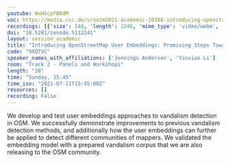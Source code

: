 ```yaml
---
youtube: WuHGcpFB0dM
voc: https://media.ccc.de/v/sotm2021-academic-10188-introducing-openstreetmap-user-embeddings-promising-steps-toward-automated-vandalism-and-community-detection
recordings: [{'size': 148, 'length': 2246, 'mime_type': 'video/webm', 'language': 'eng', 'filename': 'sotm2021-10188-eng-Introducing_OpenStreetMap_User_Embeddings_Promising_Steps_Toward_Automated_Vandalism_and_Community_Detection_webm-hd.webm', 'state': 'new', 'folder': 'webm-hd', 'high_quality': True, 'width': 1920, 'height': 1080, 'updated_at': '2021-10-12T22:57:08.575+02:00', 'recording_url': 'https://cdn.media.ccc.de/events/sotm/2021/webm-hd/sotm2021-10188-eng-Introducing_OpenStreetMap_User_Embeddings_Promising_Steps_Toward_Automated_Vandalism_and_Community_Detection_webm-hd.webm', 'url': 'https://api.media.ccc.de/public/recordings/55246', 'event_url': 'https://api.media.ccc.de/public/events/2e150068-9435-58a1-b8fc-0f7404bbbbd8', 'conference_url': 'https://api.media.ccc.de/public/conferences/sotm2021'}, {'size': 34, 'length': 2246, 'mime_type': 'audio/mpeg', 'language': 'eng', 'filename': 'sotm2021-10188-eng-Introducing_OpenStreetMap_User_Embeddings_Promising_Steps_Toward_Automated_Vandalism_and_Community_Detection_mp3.mp3', 'state': 'new', 'folder': 'mp3', 'high_quality': False, 'width': 0, 'height': 0, 'updated_at': '2021-10-12T22:00:04.204+02:00', 'recording_url': 'https://cdn.media.ccc.de/events/sotm/2021/mp3/sotm2021-10188-eng-Introducing_OpenStreetMap_User_Embeddings_Promising_Steps_Toward_Automated_Vandalism_and_Community_Detection_mp3.mp3', 'url': 'https://api.media.ccc.de/public/recordings/55241', 'event_url': 'https://api.media.ccc.de/public/events/2e150068-9435-58a1-b8fc-0f7404bbbbd8', 'conference_url': 'https://api.media.ccc.de/public/conferences/sotm2021'}, {'size': 49, 'length': 2246, 'mime_type': 'video/mp4', 'language': 'eng', 'filename': 'sotm2021-10188-eng-Introducing_OpenStreetMap_User_Embeddings_Promising_Steps_Toward_Automated_Vandalism_and_Community_Detection_sd.mp4', 'state': 'new', 'folder': 'h264-sd', 'high_quality': False, 'width': 720, 'height': 576, 'updated_at': '2021-10-12T21:58:35.843+02:00', 'recording_url': 'https://cdn.media.ccc.de/events/sotm/2021/h264-sd/sotm2021-10188-eng-Introducing_OpenStreetMap_User_Embeddings_Promising_Steps_Toward_Automated_Vandalism_and_Community_Detection_sd.mp4', 'url': 'https://api.media.ccc.de/public/recordings/55240', 'event_url': 'https://api.media.ccc.de/public/events/2e150068-9435-58a1-b8fc-0f7404bbbbd8', 'conference_url': 'https://api.media.ccc.de/public/conferences/sotm2021'}, {'size': 73, 'length': 2246, 'mime_type': 'video/webm', 'language': 'eng', 'filename': 'sotm2021-10188-eng-Introducing_OpenStreetMap_User_Embeddings_Promising_Steps_Toward_Automated_Vandalism_and_Community_Detection_webm-sd.webm', 'state': 'new', 'folder': 'webm-sd', 'high_quality': False, 'width': 720, 'height': 576, 'updated_at': '2021-10-12T21:54:36.741+02:00', 'recording_url': 'https://cdn.media.ccc.de/events/sotm/2021/webm-sd/sotm2021-10188-eng-Introducing_OpenStreetMap_User_Embeddings_Promising_Steps_Toward_Automated_Vandalism_and_Community_Detection_webm-sd.webm', 'url': 'https://api.media.ccc.de/public/recordings/55239', 'event_url': 'https://api.media.ccc.de/public/events/2e150068-9435-58a1-b8fc-0f7404bbbbd8', 'conference_url': 'https://api.media.ccc.de/public/conferences/sotm2021'}, {'size': 89, 'length': 2246, 'mime_type': 'video/mp4', 'language': 'eng', 'filename': 'sotm2021-10188-eng-Introducing_OpenStreetMap_User_Embeddings_Promising_Steps_Toward_Automated_Vandalism_and_Community_Detection_hd.mp4', 'state': 'new', 'folder': 'h264-hd', 'high_quality': True, 'width': 1920, 'height': 1080, 'updated_at': '2021-10-12T21:05:33.608+02:00', 'recording_url': 'https://cdn.media.ccc.de/events/sotm/2021/h264-hd/sotm2021-10188-eng-Introducing_OpenStreetMap_User_Embeddings_Promising_Steps_Toward_Automated_Vandalism_and_Community_Detection_hd.mp4', 'url': 'https://api.media.ccc.de/public/recordings/55233', 'event_url': 'https://api.media.ccc.de/public/events/2e150068-9435-58a1-b8fc-0f7404bbbbd8', 'conference_url': 'https://api.media.ccc.de/public/conferences/sotm2021'}]
doi: "10.5281/zenodo.5112241"
layout: session_academic
title: "Introducing OpenStreetMap User Embeddings: Promising Steps Toward Automated Vandalism and Community Detection"
code: "9XQTVC"
speaker_names_with_affiliations: ['Jennings Anderson', 'Yinxiao Li']
room: "Track 2 - Panels and Workshops"
length: "20"
time: "Sunday, 15:45"
time_iso: "2021-07-11T15:45:00Z"
resources: []
recording: False
---
```

We develop and test user embeddings approaches to vandalism detection in OSM. We successfully demonstrate improvements to previous vandalism detection methods, and additionally how the user embeddings can further be applied to detect different communities of mappers.  We validated the embedding model with a prepared vandalism corpus that we are also releasing to the OSM community.
